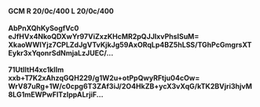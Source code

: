 #### GCM R 20/0c/400 L 20/0c/400
**AbPnXQhKySogfVc0**<br/>**eJfHVx4NkoQDXwYr97ViZxzKHcMR2pQJJlxvPhsISuM=**<br/>**XkaoWWIYjz7CPLZdJgVTvKjkJg59AxORqLp4BZ5hLSS/TGhPcGmgrsXTEykr3xYqonrSdNmjaLzJUEC/...**<br/><br/>
**71UtIltH4xc1kIIm**<br/>**xxb+T7K2xAhzqGQH229/g1W2u+otPpQwyRFtju04cOw=**<br/>**WrV87uRg+1W/c0cpg6T3ZAf3iJ/2O4HkZB+ycX3vXqG/kTK2BVjri3hjvM8LG1mEWPwFITzIppALrjiF...**